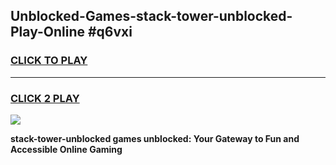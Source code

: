
## Unblocked-Games-stack-tower-unblocked-Play-Online #q6vxi
<h3>
<a href="https://news.freeplayer.one?title=stack-tower-unblocked&ref=3">CLICK TO PLAY</a></h3>
<hr>

<h3>
<a href="https://news.freeplayer.one?title=stack-tower-unblocked&ref=3">CLICK 2 PLAY</a>
  
</h3>

<a href="https://news.freeplayer.one?title=stack-tower-unblocked&ref=3"><img src="https://clearcache.store/games.png"></a>


**stack-tower-unblocked games unblocked: Your Gateway to Fun and Accessible Online Gaming**
